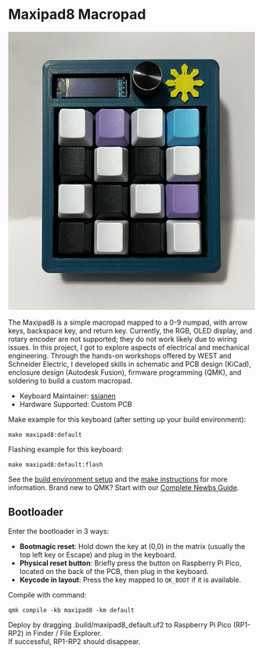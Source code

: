 # Maxipad8 Macropad

![maxipad8](https://github.com/ssianen/My-Macropad/blob/main/maxipad8.jpg)

The Maxipad8 is a simple macropad mapped to a 0-9 numpad, with arrow keys, backspace key, and return key. Currently, the RGB, OLED display, and rotary encoder are not supported; they do not work likely due to wiring issues. In this project, I got to explore aspects of electrical and mechanical engineering. Through the hands-on workshops offered by WEST and Schneider Electric, I developed skills in schematic and PCB design (KiCad), enclosure design (Autodesk Fusion), firmware programming (QMK), and soldering to build a custom macropad.

* Keyboard Maintainer: [ssianen](https://github.com/ssianen)
* Hardware Supported: Custom PCB

Make example for this keyboard (after setting up your build environment):

    make maxipad8:default

Flashing example for this keyboard:

    make maxipad8:default:flash

See the [build environment setup](https://docs.qmk.fm/#/getting_started_build_tools) and the [make instructions](https://docs.qmk.fm/#/getting_started_make_guide) for more information. Brand new to QMK? Start with our [Complete Newbs Guide](https://docs.qmk.fm/#/newbs).

## Bootloader

Enter the bootloader in 3 ways:

* **Bootmagic reset**: Hold down the key at (0,0) in the matrix (usually the top left key or Escape) and plug in the keyboard.
* **Physical reset button**: Briefly press the button on Raspberry Pi Pico, located on the back of the PCB, then plug in the keyboard.
* **Keycode in layout**: Press the key mapped to `QK_BOOT` if it is available.


Compile with command: 
```
qmk compile -kb maxipad8 -km default
```
Deploy by dragging .build/maxipad8_default.uf2 to Raspberry Pi Pico (RP1-RP2) in Finder / File Explorer. <br>
If successful, RP1-RP2 should disappear.

